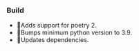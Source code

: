 ### Build

- 🔧Adds support for poetry 2.
- 🔧Bumps minimum python version to 3.9.
- 🔧Updates dependencies.
